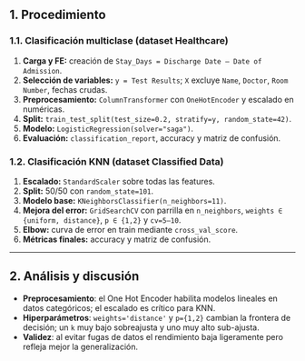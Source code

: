 ## 1. Procedimiento

### 1.1. Clasificación multiclase (dataset Healthcare)
1. **Carga y FE:** creación de `Stay_Days = Discharge Date – Date of Admission`.  
2. **Selección de variables:** `y = Test Results`; `X` excluye `Name`, `Doctor`, `Room Number`, fechas crudas.  
3. **Preprocesamiento:** `ColumnTransformer` con `OneHotEncoder` y escalado en numéricas.  
4. **Split:** `train_test_split(test_size=0.2, stratify=y, random_state=42)`.  
5. **Modelo:** `LogisticRegression(solver="saga")`.  
6. **Evaluación:** `classification_report`, accuracy y matriz de confusión.

### 1.2. Clasificación KNN (dataset Classified Data)
1. **Escalado:** `StandardScaler` sobre todas las features.  
2. **Split:** 50/50 con `random_state=101`.  
3. **Modelo base:** `KNeighborsClassifier(n_neighbors=11)`.  
4. **Mejora del error:** `GridSearchCV` con parrilla en `n_neighbors`, `weights ∈ {uniform, distance}`, `p ∈ {1,2}` y `cv=5–10`.  
5. **Elbow:** curva de error en train mediante `cross_val_score`.  
6. **Métricas finales:** accuracy y matriz de confusión.

---

## 2. Análisis y discusión
- **Preprocesamiento**: el One Hot Encoder habilita modelos lineales en datos categóricos; el escalado es crítico para KNN.  
- **Hiperparámetros**: `weights='distance'` y `p={1,2}` cambian la frontera de decisión; un `k` muy bajo sobreajusta y uno muy alto sub-ajusta.  
- **Validez**: al evitar fugas de datos el rendimiento baja ligeramente pero refleja mejor la generalización.

